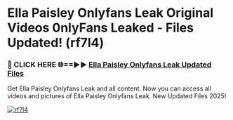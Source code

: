 # Ella Paisley Onlyfans Leak Original Videos 0nlyFans Leaked - Files Updated! (rf7l4)

<h3>🔴 CLICK HERE 🌐==►► <a href="https://tinyurl.com/4seja8ks" rel="nofollow">Ella Paisley Onlyfans Leak Updated Files</a></h3>

Get Ella Paisley Onlyfans Leak and all content. Now you can access all videos and pictures of Ella Paisley Onlyfans Leak. New Updated Files 2025!

[![rf7l4](https://i.imgur.com/EWjZXRe.gif)](https://tinyurl.com/4seja8ks)

